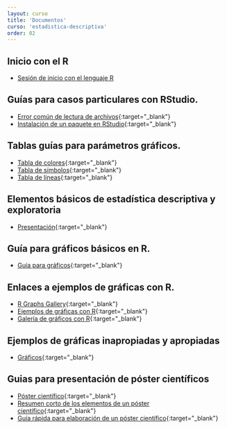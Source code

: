 ```yaml
---
layout: curso
title: 'Documentos'
curso: 'estadistica-descriptiva'
order: 02
---
```


## Inicio con el R
- [Sesión de inicio con el lenguaje R](inicioR.html)

## Guías para casos particulares con RStudio.
- [Error común de lectura de archivos](/estadistica-descriptiva/documentos/ErrorComun.pdf){:target="_blank"}
- [Instalación de un paquete en RStudio](/estadistica-descriptiva/documentos/instalapaquete.pdf){:target="_blank"}

## Tablas guías para parámetros gráficos.
- [Tabla de colores](/estadistica-descriptiva/documentos/ColorChart.pdf){:target="_blank"}
- [Tabla de símbolos](/estadistica-descriptiva/documentos/points.png){:target="_blank"}
- [Tabla de líneas](/estadistica-descriptiva/documentos/lines.png){:target="_blank"}

## Elementos básicos de estadística descriptiva y exploratoria
- [Presentación](./documentos/explora1.html){:target="_blank"}

## Guía para gráficos básicos en R.
- [Guía para gráficos](/estadistica-descriptiva/documentos/grafi3.pdf){:target="_blank"}

## Enlaces a ejemplos de gráficas con R.
- [R Graphs Gallery](http://scs.math.yorku.ca/index.php/R_Graphs_Gallery){:target="_blank"}
- [Ejemplos de gráficas con R](http://zoonek2.free.fr/UNIX/48_R/03.html){:target="_blank"}
- [Galería de gráficos con R](http://rgraphgallery.blogspot.com/){:target="_blank"}

## Ejemplos de gráficas inapropiadas y apropiadas
- [Gráficos](/estadistica-descriptiva/graficas/){:target="_blank"}

## Guias para presentación de póster científicos
   - [Póster científico](/estadistica-descriptiva/documentos/DocumentoPrincipalEGuardiola_poster_cientifico.pdf){:target="_blank"}
   - [Resumen corto de los elementos de un póster científico](/estadistica-descriptiva/documentos/mgi20400.pdf){:target="_blank"}
   - [Guía rápida para elaboración de un póster científico](/estadistica-descriptiva/documentos/poster-1209925152397079-9.pdf){:target="_blank"}

